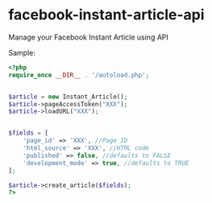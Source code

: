 # facebook-instant-article-api
Manage your Facebook Instant Article using API

Sample:
```php
<?php
require_once __DIR__ . '/autoload.php';


$article = new Instant_Article();
$article->pageAccessToken("XXX");
$article->loadURL("XXX");


$fields = [
	'page_id' => 'XXX', //Page ID
  	'html_source' => 'XXX', //HTML code
  	'published' => false, //defaults to FALSE
  	'development_mode' => true, //defaults to TRUE
];

$article->create_article($fields);
?>
```
